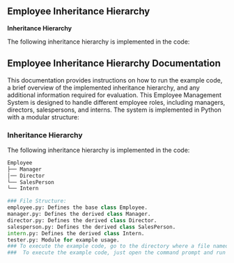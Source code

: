 
## Employee Inheritance Hierarchy

**Inheritance Hierarchy**

The following inheritance hierarchy is implemented in the code:

## Employee Inheritance Hierarchy Documentation

This documentation provides instructions on how to run the example code, a brief overview of the implemented inheritance hierarchy, and any additional information required for evaluation. This Employee Management System is designed to handle different employee roles, including managers, directors, salespersons, and interns. The system is implemented in Python with a modular structure:


### Inheritance Hierarchy

The following inheritance hierarchy is implemented in the code:

```python
Employee
├── Manager
│── Director
└── SalesPerson
└── Intern

### File Structure:
employee.py: Defines the base class Employee.
manager.py: Defines the derived class Manager.
director.py: Defines the derived class Director.
salesperson.py: Defines the derived class SalesPerson.
intern.py: Defines the derived class Intern.
tester.py: Module for example usage.
### To execute the example code, go to the directory where a file named tester.py is located.
###  To execute the example code, just open the command prompt and run the following command to execute the tester.py file:

